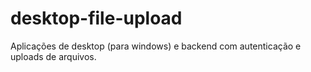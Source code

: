 # desktop-file-upload
Aplicações de desktop (para windows) e backend com autenticação e uploads de arquivos.
